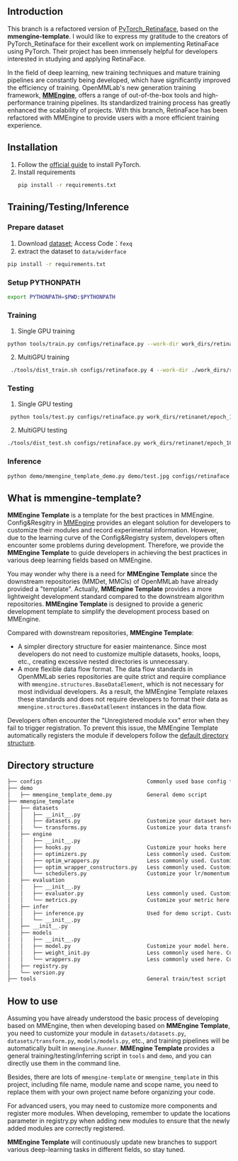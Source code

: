 ## Introduction

This branch is a refactored version of [PyTorch_Retinaface](https://github.com/biubug6/Pytorch_Retinaface), based on the **mmengine-template**. I would like to express my gratitude to the creators of PyTorch_Retinaface for their excellent work on implementing RetinaFace using PyTorch. Their project has been immensely helpful for developers interested in studying and applying RetinaFace.

In the field of deep learning, new training techniques and mature training pipelines are constantly being developed, which have significantly improved the efficiency of training. OpenMMLab's new generation training framework, [**MMEngine**](https://github.com/open-mmlab/mmengine), offers a range of out-of-the-box tools and high-performance training pipelines. Its standardized training process has greatly enhanced the scalability of projects. With this branch, RetinaFace has been refactored with MMEngine to provide users with a more efficient training experience.

## Installation

1. Follow the [official guide](https://pytorch.org/get-started/locally/) to install PyTorch.
2. Install requirements
   ```bash
   pip install -r requirements.txt
   ```

## Training/Testing/Inference

### Prepare dataset

1. Download [dataset](https://pan.baidu.com/s/15A9TGQvqqWIKr8OJnuRoJg?pwd=fexq); Access Code：`fexq`
2. extract the dataset to `data/widerface`

```bash
pip install -r requirements.txt
```

### Setup PYTHONPATH

```bash
export PYTHONPATH=$PWD:$PYTHONPATH
```

### Training

1. Single GPU training

```bash
python tools/train.py configs/retinaface.py --work-dir work_dirs/retinanet --cfg-options train_dataloader.batch_size=24 --amp
```

2. MultiGPU training

```bash
 ./tools/dist_train.sh configs/retinaface.py 4 --work-dir ./work_dirs/retinanet --amp
```

### Testing

1. Single GPU testing

```bash
 python tools/test.py configs/retinaface.py work_dirs/retinanet/epoch_100.pth
```

2. MultiGPU testing

```bash
./tools/dist_test.sh configs/retinaface.py work_dirs/retinanet/epoch_100.pth 4
```

### Inference

```bash
python demo/mmengine_template_demo.py demo/test.jpg configs/retinaface.py work_dirs/retinanet/epoch_100.pth
```

## What is mmengine-template?

**MMEngine Template** is a template for the best practices in MMEngine. Config&Resgitry in [MMEngine](https://github.com/open-mmlab/mmengine) provides an elegant solution for developers to customize their modules and record experimental information. However, due to the learning curve of the Config&Registry system, developers often encounter some problems during development. Therefore, we provide the **MMEngine Template** to guide developers in achieving the best practices in various deep learning fields based on MMEngine.

You may wonder why there is a need for **MMEngine Template** since the downstream repositories (MMDet, MMCls) of OpenMMLab have already provided a "template". Actually, **MMEngine Template** provides a more lightweight development standard compared to the downstream algorithm repositories. **MMEngine Template** is designed to provide a generic development template to simplify the development process based on MMEngine.

Compared with downstream repositories, **MMEngine Template**:

- A simpler directory structure for easier maintenance. Since most developers do not need to customize multiple datasets, hooks, loops, etc., creating excessive nested directories is unnecessary.
- A more flexible data flow format. The data flow standards in OpenMMLab series repositories are quite strict and require compliance with `mmengine.structures.BaseDataElement`, which is not necessary for most individual developers. As a result, the MMEngine Template relaxes these standards and does not require developers to format their data as `mmengine.structures.BaseDataElement` instances in the data flow.

Developers often encounter the "Unregistered module xxx" error when they fail to trigger registration. To prevent this issue, the MMEngine Template automatically registers the module if developers follow the [default directory structure](#directory-structure).

## Directory structure

```bash
├── configs                                 Commonly used base config file.
├── demo
│   ├── mmengine_template_demo.py           General demo script
├── mmengine_template
│   ├── datasets
│   │   ├── __init__.py
│   │   ├── datasets.py                     Customize your dataset here
│   │   └── transforms.py                   Customize your data transform here
│   ├── engine
│   │   ├── __init__.py
│   │   ├── hooks.py                        Customize your hooks here
│   │   ├── optimizers.py                   Less commonly used. Customize your optimizer here
│   │   ├── optim_wrappers.py               Less commonly used. Customize your optimizer wrapper here
│   │   ├── optim_wrapper_constructors.py   Less commonly used. Customize your optimizer wrapper constructor here
│   │   └── schedulers.py                   Customize your lr/momentum scheduler here
│   ├── evaluation
│   │   ├── __init__.py
│   │   ├── evaluator.py                    Less commonly used. Customize your evaluator here
│   │   └── metrics.py                      Customize your metric here.
│   ├── infer
│   │   ├── inference.py                    Used for demo script. Customize your inferencer here
│   │   └── __init__.py
│   ├── __init__.py
│   ├── models
│   │   ├── __init__.py
│   │   ├── model.py                        Customize your model here.
│   │   ├── weight_init.py                  Less commonly used here. Customize your initializer here.
│   │   └── wrappers.py                     Less commonly used here. Customize your wrapper here.
│   ├── registry.py
│   └── version.py
├── tools                                   General train/test script
```

## How to use

Assuming you have already understood the basic process of developing based on MMEngine, then when developing based on **MMEngine Template**, you need to customize your module in `datasets/datasets.py`, `datasets/transform.py`, `models/models.py`, etc., and training pipelines will be automatically built in `mmengine.Runner`. **MMEngine Template** provides a general training/testing/inferring script in `tools` and `demo`, and you can directly use them in the command line.

Besides, there are lots of `mmengine-template` or `mmengine_template` in this project, including file name, module name and scope name, you need to replace them with your own project name before organizing your code.

For advanced users, you may need to customize more components and register more modules. When developing, remember to update the locations parameter in registry.py when adding new modules to ensure that the newly added modules are correctly registered.

**MMEngine Template** will continuously update new branches to support various deep-learning tasks in different fields, so stay tuned.
